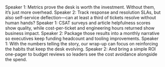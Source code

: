 Speaker 1: Metrics prove the desk is worth the investment. Without them, it’s just more overhead.
Speaker 2: Track response and resolution SLAs, but also self-service deflection—can at least a third of tickets resolve without human hands?
Speaker 1: CSAT surveys and article helpfulness scores show quality, while cost-per-ticket and engineering hours returned show business impact.
Speaker 2: Package those results into a monthly narrative so executives keep funding headcount and tooling improvements.
Speaker 1: With the numbers telling the story, our wrap-up can focus on reinforcing the habits that keep the desk evolving.
Speaker 2: And bring a simple ROI one-pager to budget reviews so leaders see the cost avoidance alongside the spend.
